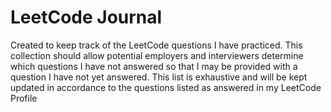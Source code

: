 # LeetCode Journal

Created to keep track of the LeetCode questions I have practiced. This collection should allow potential employers and interviewers determine which questions I have not answered so that I may be provided with a question I have not yet answered. This list is exhaustive and will be kept updated in accordance to the questions listed as answered in my LeetCode Profile
